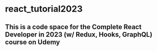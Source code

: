 # react_tutorial2023
## This is a code space for the Complete React Developer in 2023 (w/ Redux, Hooks, GraphQL) course on Udemy
